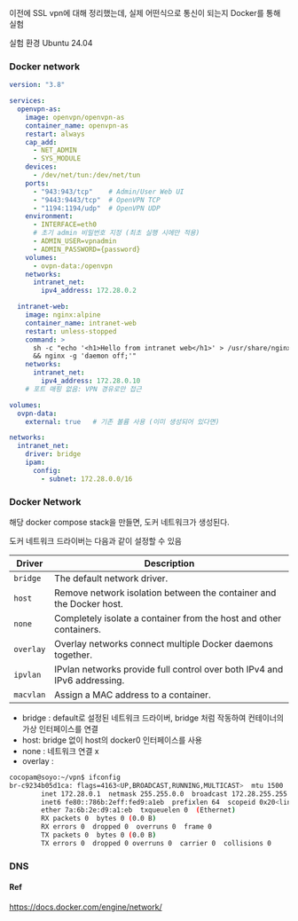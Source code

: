 
이전에 SSL vpn에 대해 정리했는데, 실제 어떤식으로 통신이 되는지 Docker를 통해 실험


실험 환경 
Ubuntu 24.04


### Docker network

```yaml
version: "3.8"

services:
  openvpn-as:
    image: openvpn/openvpn-as
    container_name: openvpn-as
    restart: always
    cap_add:
      - NET_ADMIN
      - SYS_MODULE
    devices:
      - /dev/net/tun:/dev/net/tun
    ports:
      - "943:943/tcp"    # Admin/User Web UI
      - "9443:9443/tcp"  # OpenVPN TCP
      - "1194:1194/udp"  # OpenVPN UDP
    environment:
      - INTERFACE=eth0
      # 초기 admin 비밀번호 지정 (최초 실행 시에만 적용)
      - ADMIN_USER=vpnadmin
      - ADMIN_PASSWORD={password}
    volumes:
      - ovpn-data:/openvpn
    networks:
      intranet_net:
        ipv4_address: 172.28.0.2

  intranet-web:
    image: nginx:alpine
    container_name: intranet-web
    restart: unless-stopped
    command: >
      sh -c "echo '<h1>Hello from intranet web</h1>' > /usr/share/nginx/html/index.html
      && nginx -g 'daemon off;'"
    networks:
      intranet_net:
        ipv4_address: 172.28.0.10
    # 포트 매핑 없음: VPN 경유로만 접근

volumes:
  ovpn-data:
    external: true   # 기존 볼륨 사용 (이미 생성되어 있다면)

networks:
  intranet_net:
    driver: bridge
    ipam:
      config:
        - subnet: 172.28.0.0/16
````


### Docker Network


해당 docker compose stack을 만들면, 도커 네트워크가 생성된다.

도커 네트워크 드라이버는 다음과 같이 설정할 수 있음

| Driver    | Description                                                              |
| --------- | ------------------------------------------------------------------------ |
| `bridge`  | The default network driver.                                              |
| `host`    | Remove network isolation between the container and the Docker host.      |
| `none`    | Completely isolate a container from the host and other containers.       |
| `overlay` | Overlay networks connect multiple Docker daemons together.               |
| `ipvlan`  | IPvlan networks provide full control over both IPv4 and IPv6 addressing. |
| `macvlan` | Assign a MAC address to a container.                                     |

- bridge : default로 설정된 네트워크 드라이버, bridge 처럼 작동하여 컨테이너의 가상 인터페이스를 연결
- host: bridge 없이 host의 docker0 인터페이스를 사용
- none : 네트워크 연결 x
- overlay : 

```sh
cocopam@soyo:~/vpn$ ifconfig
br-c9234b05d1ca: flags=4163<UP,BROADCAST,RUNNING,MULTICAST>  mtu 1500
        inet 172.28.0.1  netmask 255.255.0.0  broadcast 172.28.255.255
        inet6 fe80::786b:2eff:fed9:a1eb  prefixlen 64  scopeid 0x20<link>
        ether 7a:6b:2e:d9:a1:eb  txqueuelen 0  (Ethernet)
        RX packets 0  bytes 0 (0.0 B)
        RX errors 0  dropped 0  overruns 0  frame 0
        TX packets 0  bytes 0 (0.0 B)
        TX errors 0  dropped 0 overruns 0  carrier 0  collisions 0
````


### DNS




#### Ref
https://docs.docker.com/engine/network/